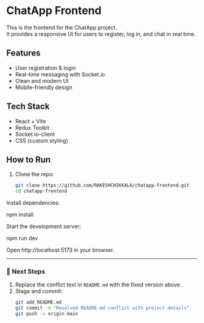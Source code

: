 # ChatApp Frontend

This is the frontend for the ChatApp project.  
It provides a responsive UI for users to register, log in, and chat in real time.  

## Features
- User registration & login  
- Real-time messaging with Socket.io  
- Clean and modern UI  
- Mobile-friendly design

## Tech Stack
- React + Vite
- Redux Toolkit
- Socket.io-client
- CSS (custom styling)

## How to Run

1. Clone the repo:
   ```bash
   git clone https://github.com/RAKESHCHIKKALA/chatapp-frentend.git
   cd chatapp-frentend

Install dependencies:

npm install


Start the development server:

npm run dev


Open http://localhost:5173
 in your browser.


---

### 🔹 Next Steps
1. Replace the conflict text in `README.md` with the fixed version above.  
2. Stage and commit:
   ```bash
   git add README.md
   git commit -m "Resolved README.md conflict with project details"
   git push -u origin main